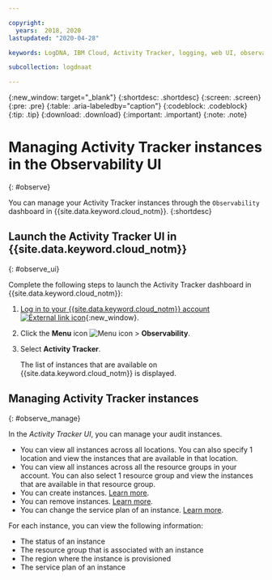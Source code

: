```yaml
---

copyright:
  years:  2018, 2020
lastupdated: "2020-04-28"

keywords: LogDNA, IBM Cloud, Activity Tracker, logging, web UI, observability

subcollection: logdnaat

---
```


{:new_window: target="_blank"}
{:shortdesc: .shortdesc}
{:screen: .screen}
{:pre: .pre}
{:table: .aria-labeledby="caption"}
{:codeblock: .codeblock}
{:tip: .tip}
{:download: .download}
{:important: .important}
{:note: .note}

# Managing Activity Tracker instances in the Observability UI
{: #observe}

You can manage your Activity Tracker instances through the `Observability` dashboard in {{site.data.keyword.cloud_notm}}.
{:shortdesc}



## Launch the Activity Tracker UI in {{site.data.keyword.cloud_notm}}
{: #observe_ui}

Complete the following steps to launch the Activity Tracker dashboard in {{site.data.keyword.cloud_notm}}:

1. [Log in to your {{site.data.keyword.cloud_notm}} account ![External link icon](../../icons/launch-glyph.svg "External link icon")](https://cloud.ibm.com/login){:new_window}.

2. Click the **Menu** icon ![Menu icon](../icons/icon_hamburger.svg) &gt; **Observability**. 

3. Select **Activity Tracker**. 

    The list of instances that are available on {{site.data.keyword.cloud_notm}} is displayed.


## Managing Activity Tracker instances
{: #observe_manage}

In the *Activity Tracker UI*, you can manage your audit instances. 
* You can view all instances across all locations. You can also specify 1 location and view the instances that are available in that location. 
* You can view all instances across all the resource groups in your account. You can also select 1 resource group and view the instances that are available in that resource group.
* You can create instances. [Learn more](/docs/Activity-Tracker-with-LogDNA?topic=logdnaat-provision).
* You can remove instances. [Learn more](/docs/Activity-Tracker-with-LogDNA?topic=logdnaat-remove).
* You can change the service plan of an instance. [Learn more](/docs/Activity-Tracker-with-LogDNA?topic=logdnaat-upgrade).

For each instance, you can view the following information:
* The status of an instance
* The resource group that is associated with an instance
* The region where the instance is provisioned
* The service plan of an instance








    


